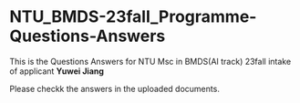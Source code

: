 # NTU_BMDS-23fall_Programme-Questions-Answers
This is the Questions Answers for NTU Msc in BMDS(AI track) 23fall intake of applicant **Yuwei Jiang**

Please checkk the answers in the uploaded documents.
